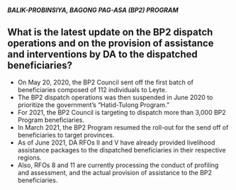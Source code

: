 ##### BALIK-PROBINSIYA, BAGONG PAG-ASA (BP2) PROGRAM

## What is the latest update on the BP2 dispatch operations and on the provision of assistance and interventions by DA to the dispatched beneficiaries?


 - On May 20, 2020, the BP2 Council sent off the first batch of beneficiaries composed of 112 individuals to Leyte.  
 - The BP2 dispatch operations was then suspended in June 2020 to prioritize the government’s “Hatid-Tulong Program.”
 - For 2021, the BP2 Council is targeting to dispatch more than 3,000 BP2 Program beneficiaries.
 - In March 2021, the BP2 Program resumed the roll-out for the send off of beneficiaries to target provinces.
 - As of June 2021, DA RFOs II and V have already provided livelihood assistance packages to the dispatched beneficiaries in their respective regions. 
 - Also, RFOs 8 and 11 are currently processing the conduct of profiling and assessment, and the actual provision of assistance to the BP2 beneficiaries.
